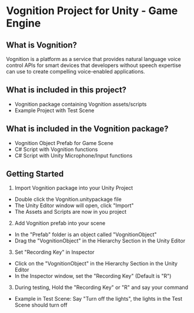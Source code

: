 Vognition Project for Unity - Game Engine
=========================================

## What is Vognition?

Vognition is a platform as a service that provides natural language voice control APIs for smart devices that developers without speech expertise can use to create compelling voice-enabled applications.

## What is included in this project?

* Vognition package containing Vognition assets/scripts 
* Example Project with Test Scene

## What is included in the Vognition package?
* Vognition Object Prefab for Game Scene
* C# Script with Vognition functions
* C# Script with Unity Microphone/Input functions

## Getting Started

1. Import Vognition package into your Unity Project
  * Double click the Vognition.unitypackage file
  * The Unity Editor window will open, click "Import"
  * The Assets and Scripts are now in you project
2. Add Vognition prefab into your scene
  * In the "Prefab" folder is an object called "VognitionObject"
  * Drag the "VognitionObject" in the Hierarchy Section in the Unity Editor
3. Set "Recording Key" in Inspector
  * Click on the "VognitionObject" in the Hierarchy Section in the Unity Editor
  * In the Inspector window, set the "Recording Key" (Default is "R")
3. During testing, Hold the "Recording Key" or "R" and say your command
  * Example in Test Scene: Say "Turn off the lights", the lights in the Test Scene should turn off
